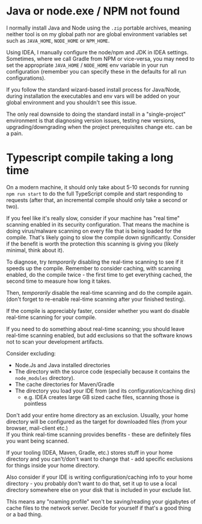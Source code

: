 
# Java or node.exe / NPM not found

I normally install Java and Node using the `.zip` portable archives, meaning
neither tool is on my global path nor are global environment variables set
such as `JAVA_HOME`, `NODE_HOME` or `NPM_HOME`.

Using IDEA, I manually configure the node/npm and JDK in IDEA settings.
Sometimes, where we call Gradle from NPM or vice-versa, you may need to set
the appropriate `JAVA_HOME` / `NODE_HOME` env variable in your run configuration
(remember you can specify these in the defaults for all run configurations).

If you follow the standard wizard-based install process for Java/Node, during
installation the executables and env vars will be added on your global
environment and you shouldn't see this issue.

The only real downside to doing the standard install in a "single-project" 
environment is that diagnosing version issues, testing new versions, 
upgrading/downgrading when the project prerequisites change etc. can be a pain.


# Typescript compile taking a long time

On a modern machine, it should only take about 5-10 seconds for running 
`npm run start` to do the full TypeScript compile and start responding to 
requests (after that, an incremental compile should only take a second or two).

If you feel like it's really slow, consider if your machine has "real time" 
scanning enabled in its security configuration.  That means the machine is 
doing virus/malware scanning on every file that is being loaded for the compile.
That's likely going to slow the compile down significantly.
Consider if the benefit is worth the protection this scanning is giving you
(likely minimal, think about it).

To diagnose, try *temporarily* disabling the real-time scanning to see if 
it speeds up the compile. Remember to consider caching, with scanning
enabled, do the compile twice - the first time to get everything cached, the 
second time to measure how long it takes.

Then, *temporarily* disable the real-time scanning and do the compile again.
(don't forget to re-enable real-time scanning after your finished testing).

If the compile is appreciably faster, consider whether you want do disable 
real-time scanning for your compile.

If you need to do something about real-time scanning; you should leave 
real-time scanning enabled, but add
exclusions so that the software knows not to scan your development artifacts.

Consider excluding:
* Node.Js and Java installed directories
* The directory with the source code (especially because it contains the 
  `node_modules` directory).
* The cache directories for Maven/Gradle
* The directory you load your IDE from (and its configuration/caching dirs)
  * e.g. IDEA creates large GB sized cache files, scanning those is pointless

Don't add your entire home directory as an exclusion.
Usually, your home directory will be configured as the target for
downloaded files (from your browser, mail-client etc.)  
If you think real-time scanning provides benefits - these are definitely
files you want being scanned.

If your tooling (IDEA, Maven, Gradle, etc.) stores stuff in your home directory 
and you can't/don't want to change that - add specific exclusions for things 
inside your home directory.

Also consider if your IDE is writing configuration/caching info to your
home directory - you probably don't want to do that, set it up to use a local
directory somewhere else on your disk that is included in your exclude list.

This means any "roaming profile" won't be saving/reading your gigabytes of 
cache files to the network server.  Decide for yourself if that's a good thing
or a bad thing.


